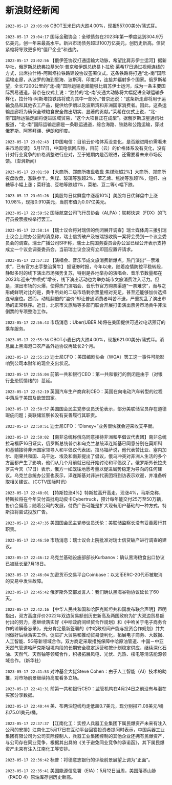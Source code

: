 # 新浪财经新闻
`2023-05-17 23:05:06` CBOT玉米日内大跌4.00%，现报557.00美分/蒲式耳。

`2023-05-17 23:04:17` 国际金融协会：全球债务在2023年第一季度达到304.9万亿美元，创一年来最高水平。新兴市场债务超过100万亿美元，创历史新高。信贷紧缩将导致更多的“僵尸企业”和违约。

`2023-05-17 23:02:56` 【俄伊签协议打通运输大动脉，希望比肩苏伊士运河】据新华社，俄罗斯总统弗拉基米尔·普京和伊朗总统易卜拉欣·莱希17日通过视频连线的方式，出席拉什特-阿斯塔拉铁路建设协议签署仪式。这条铁路将打通“北-南”国际运输走廊，从波罗的海到里海、波斯湾、印度洋，连接并辐射多个国家。俄罗斯希望，全长7200公里的“北-南”国际运输走廊能够比肩苏伊士运河，成为一条主要国际贸易通道。普京在仪式上说：“独特的‘北-南’交通大动脉将大幅促进全球运输多样化，拉什特-阿斯塔拉铁路将成为其中一部分。”普京还说：“这条新走廊将用于运输食品和其他农工产品，提供给伊朗以及波斯湾和非洲国家消费者。因此，这条运输走廊将为确保全球粮食安全做出切实、显著的贡献。”莱希在仪式上说，“北-南”国际运输走廊将促进区域贸易，“这个大项目正在成型”。据俄罗斯卫星通讯社报道，“北-南”国际运输走廊是一条联运通道，综合海路、铁路和公路运输，穿过俄罗斯、阿塞拜疆、伊朗和印度。

`2023-05-17 23:02:43` 【中国电信：目前云价格体系没变化，是否跟进降价需看未来市场反馈】 5月17日，中国电信回应称，目前（云）的价格体系没有变化，没有针对行业竞争的价格调整进行应对，至于短期内是否跟进，还需要看未来市场反馈。（澎湃新闻）

`2023-05-17 23:01:58` 【大商所、郑商所夜盘收盘 焦煤涨超2%】大商所、郑商所夜盘收盘，涨跌参半。焦煤、玻璃等涨超2%，苯乙烯、焦炭等涨超1%，短纤、白糖等小幅上涨；菜籽油、豆粕等跌超1%，菜粕、豆二等小幅下跌。

`2023-05-17 23:01:26` 【美股每日优鲜盘中涨超10%】美股每日优鲜盘中上涨10.98%，现报0.910美元，当前市值为0.07亿美元。

`2023-05-17 22:59:52` 国际航空公司飞行员协会（ALPA）：联邦快速（FDX）的飞行员投票授权举行罢工。

`2023-05-17 22:58:14` 【瑞士议会将对瑞信的倒闭展开调查】瑞士媒体周三援引瑞士议会上院办公室的消息称，瑞士信贷破产及被瑞银收购一案将会受到一个议会委员会的调查。瑞士广播公司SRF称，瑞士上院国务委员会办公室已经公开表示支持成立一个议会调查委员会。当前瑞士议会没有立即回应置评请求。

`2023-05-17 22:57:33` 【演唱会、音乐节成文旅消费新爆点，热门演出“一票难求”，已有官方出手整治黄牛】 据证券时报，今年以来，随着疫情防控平稳转段，静默多时的线下演出市场强势复苏，特别是各地举办的演唱会、音乐节数量都在2023年迎来“井喷式”增长，线下演出活动也为举办城市文旅消费注入活力。但是，演出市场的火爆，使得热门演唱会、音乐节官方购票渠道“一票难求”，而与之形成鲜明对比的是，黄牛所处的二级市场剩余票量相对充足，甚至还能够加价选择连号座位。然而，动辄翻倍的“溢价”却让普通消费者叫苦不迭，严重扰乱了演出市场的正常秩序。近日，北京市文旅局等多部门联合开展打击演出票务市场黄牛非法倒票的专项整治工作。

`2023-05-17 22:56:43` 市场消息：Uber(UBER.N)将在美国提供可通过电话预订的乘车服务。

`2023-05-17 22:55:36` CBOT小麦日内大跌4.00%，现报621.00美分/蒲式耳。消息面上黑海港口农产品外运协议再延长2个月。

`2023-05-17 22:55:23` 迪士尼CFO：美国编剧协会（WGA）罢工这一事件可能影响到公司本财年的现金支出状况。

`2023-05-17 22:55:04` 前第一共和银行CEO：第一共和银行的倒闭是由于（对银行业恐慌情绪的）蔓延。

`2023-05-17 22:52:19` 英国汽车生产商宾利CEO：英国在向电动汽车转型的过程中落后于美国及欧盟国家。

`2023-05-17 22:50:57` 美国国会民主党参议员沃伦表示，部分美联储官员存在道德瑕疵问题；美联储监察长没有妥善履行其职责。

`2023-05-17 22:50:51` 迪士尼CFO：“Disney+”业务很快就会迎来收支平衡。

`2023-05-17 22:50:02` 【南非总统称俄乌同意接待非洲和平倡议代表团】南非总统拉马福萨16日证实，俄罗斯总统普京和乌克兰总统泽连斯基已同意分别在莫斯科和基辅接待非洲国家领导人和平倡议代表团。拉马福萨说，他代表赞比亚、塞内加尔、刚果共和国、乌干达、埃及和南非提出了倡议，俄乌冲突对非洲人生活的多个方面都产生了影响，他们从几个月前就已经开始讨论和平倡议了。俄罗斯外长拉夫罗夫今天（17日）表示，俄方一如既往地愿考量以促进局势稳定为导向的任何建议。乌克兰总统办公室也表示，泽连斯基对非洲代表团将到访表示欢迎，并准备听取相关建议。（CCTV国际时讯）

`2023-05-17 22:48:01` 【特斯拉涨4%】特斯拉高开高走，现涨4%，马斯克称，特斯拉将在今年交付首批电动皮卡Cybertruck，预计每年能交付25万至50万辆，售价会偏高；随着公司的发展，付费广告可能是扩大现有用户基础的一种方式，特斯拉将尝试投放广告。

`2023-05-17 22:47:35` 美国国会民主党参议员沃伦：美联储监察长没有妥善履行其职责。

`2023-05-17 22:46:50` 市场消息：瑞士议会上院批准对瑞士信贷破产进行调查的建议。

`2023-05-17 22:46:12` 乌克兰基础设施部部长Kurbanov：确认黑海粮食出口协议已被延长至7月18日。

`2023-05-17 22:46:04` 加密货币交易平台Coinbase：以太币ERC-20代币被取消的交易中发生故障。

`2023-05-17 22:45:42` 俄罗斯外交部发言人：我们确认黑海谷物协议延长了60天。

`2023-05-17 22:42:16` 【中华人民共和国和哈萨克斯坦共和国发布联合声明】声明指出，双方高度评价2022年双边贸易额创历史新高及两国政府为扩大双边贸易额付出的努力，愿继续落实好《中哈政府间经贸合作规划》和《中哈关于电子商务合作的谅解备忘录》，充分肯定最新签署的《中哈政府间产能与投资合作规划》并共同做好后续落实工作。促进扩大贸易和推动贸易便利化，拓展电子商务、大数据、人工智能、5G等新领域合作。双方商定采取措施保障中哈原油管道、中国－中亚天然气管道哈萨克斯坦境内段的长期安全稳定运营和按计划稳定供应，继续深化石油、天然气、天然铀等领域合作，积极拓展风电、光伏、光热、核电等清洁能源领域合作。（新华社）

`2023-05-17 22:41:53` 对冲基金大佬Steve Cohen：由于人工智能（AI）技术的助推，对市场前景继续持高度看多立场。

`2023-05-17 22:41:31` 前第一共和银行CEO：监管机构在4月24日之前没有与潜在买家分享数据。

`2023-05-17 22:40:44` 美、布两油短线均走低超0.7美元，现分别报71.08美元/桶和75.01美元/桶。

`2023-05-17 22:37:37` 【江南化工：实控人兵器工业集团下属民爆资产未来有注入公司的安排】江南化工5月17日在互动平台回答投资者提问时表示，中国兵器工业集团有限公司为公司实际控制人，兵器工业集团控制的其他企业还拥有民爆资产，与公司存在同业竞争，根据其出具的《关于避免同业竞争的承诺函》，其下属民爆资产未来有注入江南化工等安排。

`2023-05-17 22:36:42` 标普：将德意志银行的评级前景展望上调为“正面”。

`2023-05-17 22:35:41` 美国能源信息署（EIA）：5月12日当周，美国落基山脉（PADD 4）原油库存创历史新高。

